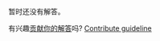 
暂时还没有解答。

有兴趣[贡献你的解答](https://github.com/BFEdev/BFE.dev-solutions/blob/main/quiz/in-coercion_zh.md)吗? [Contribute guideline](https://github.com/BFEdev/BFE.dev-solutions#how-to-contribute)
